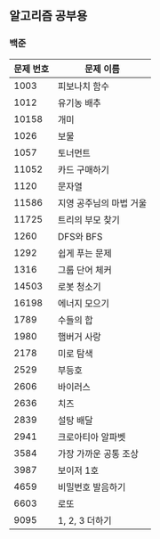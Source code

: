 ## 알고리즘 공부용

### 백준

| 문제 번호 | 문제 이름     |
| --------- | ------------- |
| 1003      | 피보나치 함수 |
| 1012      | 유기농 배추   |
| 10158 | 개미 |
| 1026 | 보물 |
| 1057 | 토너먼트 |
| 11052 | 카드 구매하기 |
| 1120 | 문자열 |
| 11586 | 지영 공주님의 마법 거울 |
| 11725 | 트리의 부모 찾기 |
| 1260 | DFS와 BFS |
| 1292 | 쉽게 푸는 문제 |
| 1316 | 그룹 단어 체커 |
| 14503 | 로봇 청소기 |
| 16198 | 에너지 모으기 |
| 1789 | 수들의 합 |
| 1980 | 햄버거 사랑 |
| 2178 | 미로 탐색 |
| 2529 | 부등호 |
| 2606 | 바이러스 |
| 2636 | 치즈 |
| 2839 | 설탕 배달 |
| 2941 | 크로아티아 알파벳 |
| 3584 | 가장 가까운 공통 조상 |
| 3987 | 보이저 1호 |
| 4659 | 비밀번호 발음하기 |
| 6603 | 로또 |
| 9095 | 1, 2, 3 더하기 |
